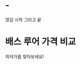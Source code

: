 # -
영감 시작 그리고 끝
<!DOCTYPE html>
<html lang="ko">
<head>
    <meta charset="UTF-8">
    <meta name="viewport" content="width=device-width, initial-scale=1.0">
    <title>배스 루어 가격 비교</title>
</head>
<body>
    <h1>배스 루어 가격 비교</h1>
    <p>최저가를 찾아보세요!</p>
</body>
</html>